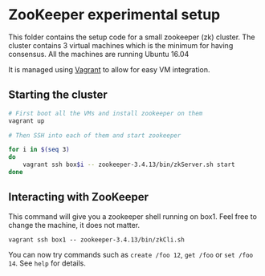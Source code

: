 # ZooKeeper experimental setup

This folder contains the setup code for a small zookeeper (zk) cluster.
The cluster contains 3 virtual machines which is the minimum for having consensus.
All the machines are running Ubuntu 16.04

It is managed using [Vagrant](https://www.vagrantup.com/) to allow for easy VM integration.

## Starting the cluster

```bash
# First boot all the VMs and install zookeeper on them
vagrant up

# Then SSH into each of them and start zookeeper

for i in $(seq 3)
do
    vagrant ssh box$i -- zookeeper-3.4.13/bin/zkServer.sh start
done
```

## Interacting with ZooKeeper

This command will give you a zookeeper shell running on box1.
Feel free to change the machine, it does not matter.

```
vagrant ssh box1 -- zookeeper-3.4.13/bin/zkCli.sh
```

You can now try commands such as `create /foo 12`, `get /foo` or `set /foo 14`.
See `help` for details.

